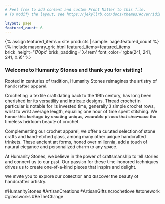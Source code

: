 ```yaml
---
# Feel free to add content and custom Front Matter to this file.
# To modify the layout, see https://jekyllrb.com/docs/themes/#overriding-theme-defaults

layout: page
featured_count: 6
---
```


{% assign featured_items = site.products | sample: page.featured_count %}
{% include masonry_grid.html featured_items=featured_items brick_height='170px' brick_padding='0.4rem' font_color='rgba(241, 241, 241, 0.8)' %}

### Welcome to Humanity Stones and thank you for visiting!

Rooted in centuries of tradition, Humanity Stones reimagines the artistry of handcrafted apparel.

Crocheting, a textile craft dating back to the 19th century, has long been cherished for its versatility and intricate designs. Thread crochet in particular is notable for its invested time, generally 3 simple crochet rows, wrist to wrist average length, equaling one hour of time spent stitching. We honor this heritage by creating unique, wearable pieces that showcase the timeless heirloom beauty of crochet.

Complementing our crochet apparel, we offer a curated selection of stone crafts and hand-etched glass, among many other unique handcrafted trinkets. These ancient art forms, honed over millennia, add a touch of natural elegance and personalized charm to any space.

At Humanity Stones, we believe in the power of craftsmanship to tell stories and connect us to our past. Our passion for these time-honored techniques drives us to create one-of-a-kind pieces that inspire and delight.

We invite you to explore our collection and discover the beauty of handcrafted artistry.

#HumanityStones #ArtisanCreations #ArtisanGifts #crochetlove #stonework #glassworks #BeTheChange

<!-- 
<div class="hero">
    <img class="hero-image" src="./assets/icons/site_icon.png" alt="humanity stones logo">
</div>
-->
<style>
    .post-header {
        display: none;
    }
    .hero {
        text-align: center;
    }
    .hero-image {
        /* max-width: 350px; */
        max-width: 213px;
        scale: 1.1;
        margin-bottom: -60px;
    }
    .post-content h1, .post-content h2, .post-content h3 {
        text-align: center;
    }
</style>
